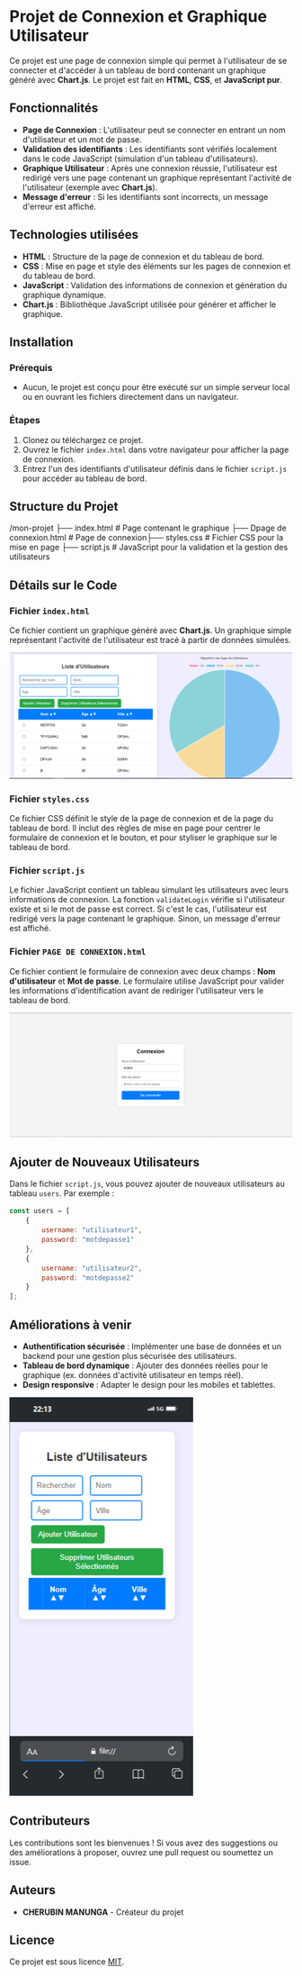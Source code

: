 # Projet de Connexion et Graphique Utilisateur

Ce projet est une page de connexion simple qui permet à l'utilisateur de se connecter et d'accéder à un tableau de bord contenant un graphique généré avec **Chart.js**. Le projet est fait en **HTML**, **CSS**, et **JavaScript pur**.

## Fonctionnalités

- **Page de Connexion** : L'utilisateur peut se connecter en entrant un nom d'utilisateur et un mot de passe.
- **Validation des identifiants** : Les identifiants sont vérifiés localement dans le code JavaScript (simulation d'un tableau d'utilisateurs).
- **Graphique Utilisateur** : Après une connexion réussie, l'utilisateur est redirigé vers une page contenant un graphique représentant l'activité de l'utilisateur (exemple avec **Chart.js**).
- **Message d'erreur** : Si les identifiants sont incorrects, un message d'erreur est affiché.

## Technologies utilisées

- **HTML** : Structure de la page de connexion et du tableau de bord.
- **CSS** : Mise en page et style des éléments sur les pages de connexion et du tableau de bord.
- **JavaScript** : Validation des informations de connexion et génération du graphique dynamique.
- **Chart.js** : Bibliothèque JavaScript utilisée pour générer et afficher le graphique.

## Installation

### Prérequis
- Aucun, le projet est conçu pour être exécuté sur un simple serveur local ou en ouvrant les fichiers directement dans un navigateur.

### Étapes

1. Clonez ou téléchargez ce projet.
2. Ouvrez le fichier `index.html` dans votre navigateur pour afficher la page de connexion.
3. Entrez l'un des identifiants d'utilisateur définis dans le fichier `script.js` pour accéder au tableau de bord.

## Structure du Projet
/mon-projet ├── index.html # Page contenant le graphique  ├── Dpage de connexion.html # Page de connexion├── styles.css # Fichier CSS pour la mise en page ├── script.js # JavaScript pour la validation et la gestion des utilisateurs


## Détails sur le Code

### Fichier `index.html`
Ce fichier contient un graphique généré avec **Chart.js**. Un graphique simple représentant l'activité de l'utilisateur est tracé à partir de données simulées.

<img src="demo.png" alt="">

### Fichier `styles.css`
Ce fichier CSS définit le style de la page de connexion et de la page du tableau de bord. Il inclut des règles de mise en page pour centrer le formulaire de connexion et le bouton, et pour styliser le graphique sur le tableau de bord.

### Fichier `script.js`
Le fichier JavaScript contient un tableau simulant les utilisateurs avec leurs informations de connexion. La fonction `validateLogin` vérifie si l'utilisateur existe et si le mot de passe est correct. Si c'est le cas, l'utilisateur est redirigé vers la page contenant le graphique. Sinon, un message d'erreur est affiché.

### Fichier `PAGE DE CONNEXION.html`
Ce fichier contient le formulaire de connexion avec deux champs : **Nom d'utilisateur** et **Mot de passe**. Le formulaire utilise JavaScript pour valider les informations d'identification avant de rediriger l'utilisateur vers le tableau de bord.

<img src="connexion admin.png" alt="">

## Ajouter de Nouveaux Utilisateurs

Dans le fichier `script.js`, vous pouvez ajouter de nouveaux utilisateurs au tableau `users`. Par exemple :

```javascript
const users = [
    {
        username: "utilisateur1",
        password: "motdepasse1"
    },
    {
        username: "utilisateur2",
        password: "motdepasse2"
    }
];

```





## Améliorations à venir

- **Authentification sécurisée** : Implémenter une base de données et un backend pour une gestion plus sécurisée des utilisateurs.
- **Tableau de bord dynamique** : Ajouter des données réelles pour le graphique (ex. données d'activité utilisateur en temps réel).
- **Design responsive** : Adapter le design pour les mobiles et tablettes.

<img src="demo2.png" alt="">

## Contributeurs

Les contributions sont les bienvenues ! Si vous avez des suggestions ou des améliorations à proposer, ouvrez une pull request ou soumettez un issue.

## Auteurs

- **CHERUBIN MANUNGA** - Créateur du projet

## Licence

Ce projet est sous licence [MIT](https://opensource.org/licenses/MIT).

